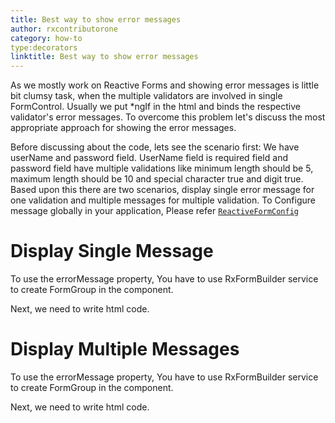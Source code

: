```yaml
---
title: Best way to show error messages 
author: rxcontributorone
category: how-to
type:decorators
linktitle: Best way to show error messages 
---
```


As we mostly work on Reactive Forms and showing error messages is little bit clumsy task, when the multiple validators are involved in single FormControl. Usually we put *ngIf in the html and binds the respective validator's error messages. To overcome this problem let's discuss the most appropriate approach for showing the error messages.

Before discussing about the code, lets see the scenario first:
We have userName and password field. UserName field is required field and password field have multiple validations like minimum length should be 5, maximum length should be 10 and special character true and digit true. Based upon this there are two scenarios, display single error message for one validation and multiple messages for multiple validation. 
To Configure message globally in your application, Please refer <a href="/api/reactive-form-config">`ReactiveFormConfig`</a>

# Display Single Message

To use the errorMessage property, You have to use RxFormBuilder service to create FormGroup in the component.

<div component="app-code" key="error-single-component"></div> 
Next, we need to write html code.
<div component="app-code" key="error-single-html"></div> 
<div component="app-example-runner" ref-component="app-errormessage-single"></div>

# Display Multiple Messages

To use the errorMessage property, You have to use RxFormBuilder service to create FormGroup in the component.

<div component="app-code" key="error-complete-component"></div> 
Next, we need to write html code.
<div component="app-code" key="error-complete-html"></div> 
<div component="app-example-runner" ref-component="app-errormessage-complete"></div>